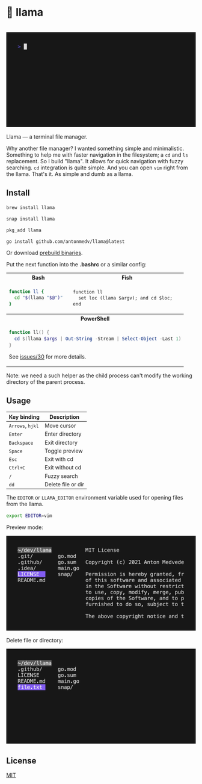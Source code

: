 # 🦙 llama

<p align="center">
  <br>
  <img src=".github/images/demo.gif" width="600" alt="Llama Demo">
  <br>
</p>

Llama — a terminal file manager.

Why another file manager? I wanted something simple and minimalistic.
Something to help me with faster navigation in the filesystem; a `cd` and `ls`
replacement. So I build "llama". It allows for quick navigation with fuzzy
searching. `cd` integration is quite simple. And you can open `vim` right from
the llama. That's it. As simple and dumb as a llama.

## Install

```
brew install llama
```

```
snap install llama
```

```
pkg_add llama
```

```
go install github.com/antonmedv/llama@latest
```

Or download [prebuild binaries](https://github.com/antonmedv/llama/releases).

Put the next function into the **.bashrc** or a similar config:

<table>
<tr>
  <th> Bash </th>
  <th> Fish </th>
</tr>
<tr>
<td>

```bash
function ll {
  cd "$(llama "$@")"
}
```

</td>
<td>

```fish
function ll
  set loc (llama $argv); and cd $loc;
end
```

</td>
</tr>
<tr>
  <th colspan="2"> PowerShell </th>
</tr>
<tr>
<td colspan="2">

```powershell
function ll() {
  cd $(llama $args | Out-String -Stream | Select-Object -Last 1)
}
```
See [issues/30](https://github.com/antonmedv/llama/issues/30) for more details.

</td>
</tr>
</table>


Note: we need a such helper as the child process can't modify the working
directory of the parent process.

## Usage

| Key binding      | Description        |
|------------------|--------------------|
| `Arrows`, `hjkl` | Move cursor        |
| `Enter`          | Enter directory    |
| `Backspace`      | Exit directory     |
| `Space`          | Toggle preview     |
| `Esc`            | Exit with cd       |
| `Ctrl+C`         | Exit without cd    |
| `/`              | Fuzzy search       |
| `dd`             | Delete file or dir |

The `EDITOR` or `LLAMA_EDITOR` environment variable used for opening files from
the llama.

```bash
export EDITOR=vim
```

Preview mode:

<img src=".github/images/preview-mode.gif" width="600" alt="Llama Preview Mode">

Delete file or directory:

<img src=".github/images/rm-demo.gif" width="600" alt="Llama Deletes a File">


## License

[MIT](LICENSE)
